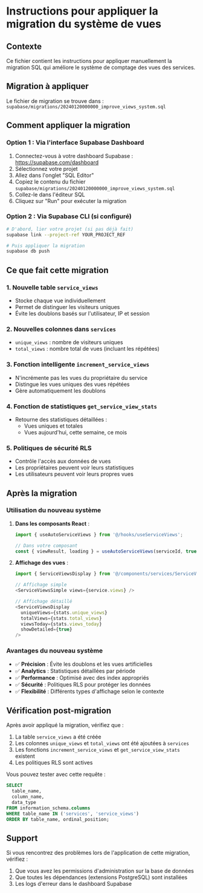 # Instructions pour appliquer la migration du système de vues

## Contexte
Ce fichier contient les instructions pour appliquer manuellement la migration SQL qui améliore le système de comptage des vues des services.

## Migration à appliquer
Le fichier de migration se trouve dans : `supabase/migrations/20240120000000_improve_views_system.sql`

## Comment appliquer la migration

### Option 1 : Via l'interface Supabase Dashboard
1. Connectez-vous à votre dashboard Supabase : https://supabase.com/dashboard
2. Sélectionnez votre projet
3. Allez dans l'onglet "SQL Editor"
4. Copiez le contenu du fichier `supabase/migrations/20240120000000_improve_views_system.sql`
5. Collez-le dans l'éditeur SQL
6. Cliquez sur "Run" pour exécuter la migration

### Option 2 : Via Supabase CLI (si configuré)
```bash
# D'abord, lier votre projet (si pas déjà fait)
supabase link --project-ref YOUR_PROJECT_REF

# Puis appliquer la migration
supabase db push
```

## Ce que fait cette migration

### 1. Nouvelle table `service_views`
- Stocke chaque vue individuellement
- Permet de distinguer les visiteurs uniques
- Évite les doublons basés sur l'utilisateur, IP et session

### 2. Nouvelles colonnes dans `services`
- `unique_views` : nombre de visiteurs uniques
- `total_views` : nombre total de vues (incluant les répétées)

### 3. Fonction intelligente `increment_service_views`
- N'incrémente pas les vues du propriétaire du service
- Distingue les vues uniques des vues répétées
- Gère automatiquement les doublons

### 4. Fonction de statistiques `get_service_view_stats`
- Retourne des statistiques détaillées :
  - Vues uniques et totales
  - Vues aujourd'hui, cette semaine, ce mois

### 5. Politiques de sécurité RLS
- Contrôle l'accès aux données de vues
- Les propriétaires peuvent voir leurs statistiques
- Les utilisateurs peuvent voir leurs propres vues

## Après la migration

### Utilisation du nouveau système
1. **Dans les composants React** :
   ```typescript
   import { useAutoServiceViews } from '@/hooks/useServiceViews';
   
   // Dans votre composant
   const { viewResult, loading } = useAutoServiceViews(serviceId, true);
   ```

2. **Affichage des vues** :
   ```typescript
   import { ServiceViewsDisplay } from '@/components/services/ServiceViewsDisplay';
   
   // Affichage simple
   <ServiceViewsSimple views={service.views} />
   
   // Affichage détaillé
   <ServiceViewsDisplay 
     uniqueViews={stats.unique_views}
     totalViews={stats.total_views}
     viewsToday={stats.views_today}
     showDetailed={true}
   />
   ```

### Avantages du nouveau système
- ✅ **Précision** : Évite les doublons et les vues artificielles
- ✅ **Analytics** : Statistiques détaillées par période
- ✅ **Performance** : Optimisé avec des index appropriés
- ✅ **Sécurité** : Politiques RLS pour protéger les données
- ✅ **Flexibilité** : Différents types d'affichage selon le contexte

## Vérification post-migration

Après avoir appliqué la migration, vérifiez que :
1. La table `service_views` a été créée
2. Les colonnes `unique_views` et `total_views` ont été ajoutées à `services`
3. Les fonctions `increment_service_views` et `get_service_view_stats` existent
4. Les politiques RLS sont actives

Vous pouvez tester avec cette requête :
```sql
SELECT 
  table_name, 
  column_name, 
  data_type 
FROM information_schema.columns 
WHERE table_name IN ('services', 'service_views')
ORDER BY table_name, ordinal_position;
```

## Support
Si vous rencontrez des problèmes lors de l'application de cette migration, vérifiez :
1. Que vous avez les permissions d'administration sur la base de données
2. Que toutes les dépendances (extensions PostgreSQL) sont installées
3. Les logs d'erreur dans le dashboard Supabase